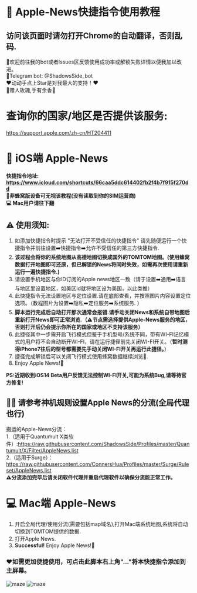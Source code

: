 # 🍎 Apple-News快捷指令使用教程 
## 访问该页面时请勿打开Chrome的自动翻译，否则乱码.

👏欢迎前往我的bot或者Issues区反馈使用成功率或解锁失败详情以便我加以改进。  
🤖Telegram bot:  @ShadowsSide_bot  
❤️动动手点上Star是对我最大的支持！❤️  
🌹赠人玫瑰,手有余香🌹  

# 查询你的国家/地区是否提供该服务:
https://support.apple.com/zh-cn/HT204411

# 📱 iOS端 Apple-News
**快捷指令地址:
https://www.icloud.com/shortcuts/66caa5ddc614402fb2f4b7f915f270dd**  
**🐝非蜂窝版设备可无视该教程(没有读取到你的SIM运营商)**  
**💻 Mac用户请往下翻**

## ⚠️ 使用须知:  
1. 如添加快捷指令时提示 "无法打开不受信任的快捷指令" 请先随便运行一个快捷指令并前往设置➡️快捷指令➡️允许不受信任的第三方快捷指令.  
2. **该过程会将你的系统地图从高德地图切换成国外的TOMTOM地图。(使用蜂窝数据打开地图即可还原，但已解锁的News将同时失效，如需再次使用请重新运行一遍快捷指令.)**  
3. 请设置手机地区与你ID订阅的Apple news地区一致（请于设置➡️通用➡️语言与地区里设置地区，如美区id就将地区设为美国，以此类推）  
4. 此快捷指令无法设置地区与定位设置.请在底部查看，并按照图片内容设置定位选项。（教程图片为设置➡️隐私➡️定位服务➡️系统服务. ）
5. **脚本运行完成后自动打开那次通常会报错.请手动关闭News和系统自带地图后重新打开News即可正常浏览.（⚠️节点需选择提供Apple-News服务的地区，否则打开后仍会提示你所在的国家或地区不支持该服务）**
6. 此捷径其中一步需开启飞行模式但鉴于手机型号/系统不同，带有WI-FI记忆模式的用户将不会自动断开WI-FI，请在运行捷径前先关闭WI-FI开关。（**暂时测得iPhone7往后的型号都需要先手动关闭WI-FI开关再运行此捷径。**） 
7. 捷径完成解锁后可以关闭飞行模式使用蜂窝数据继续浏览🥳.
8. Enjoy Apple News!🎉

**PS:近期收到iOS14 Beta用户反馈无法控制WI-FI开关,可能为系统Bug,请等待官方修复!**

## 💁🏻‍ 请参考神机规则设置Apple News的分流(全局代理也行)  

搬运的Apple-News分流：  
1.（适用于Quantumult X类软件）:https://raw.githubusercontent.com/ShadowsSide/Profiles/master/Quantumult/X/Filter/AppleNews.list  
2.（适用于Surge）：https://raw.githubusercontent.com/ConnersHua/Profiles/master/Surge/Ruleset/AppleNews.list  
**⚠️分流添加完毕后请关闭软件代理并重启代理软件以确保分流能正常工作。**  


# 💻 Mac端 Apple-News
1. 开启全局代理/使用分流(需要包括map域名),打开Mac端系统地图,系统将自动切换到TOMTOM提供的数据. 
2. 打开Apple News.  
3. **Successful!** Enjoy Apple News!🎉


### ❤️如需更加便捷使用，可点击此脚本右上角"..."将本快捷指令添加到主屏幕。  

 
![maze](https://github.com/ShadowsSide/-Apple-New/blob/master/IMAGE%202020-06-02%2001:43:20.jpg)
![maze](https://github.com/ShadowsSide/-Apple-New/blob/master/IMAGE%202020-06-02%2001:43:24.jpg)   
